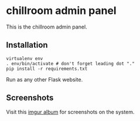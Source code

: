# chillroom admin panel

This is the chillroom admin panel.

## Installation

```
virtualenv env
. env/bin/activate # don't forget leading dot "."
pip install -r requirements.txt
```

Run as any other Flask website.

## Screenshots

Visit this [imgur album](https://imgur.com/a/shle4) for screenshots on the system.
